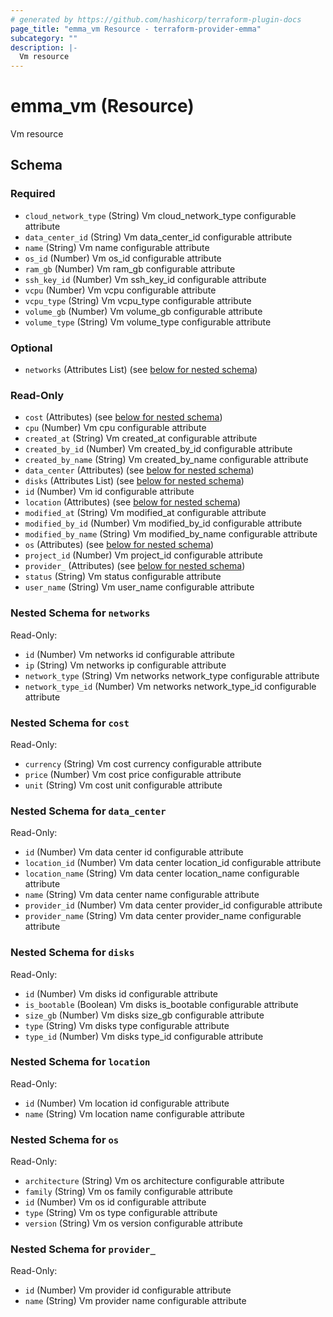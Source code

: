 ```yaml
---
# generated by https://github.com/hashicorp/terraform-plugin-docs
page_title: "emma_vm Resource - terraform-provider-emma"
subcategory: ""
description: |-
  Vm resource
---
```


# emma_vm (Resource)

Vm resource



<!-- schema generated by tfplugindocs -->
## Schema

### Required

- `cloud_network_type` (String) Vm cloud_network_type configurable attribute
- `data_center_id` (String) Vm data_center_id configurable attribute
- `name` (String) Vm name configurable attribute
- `os_id` (Number) Vm os_id configurable attribute
- `ram_gb` (Number) Vm ram_gb configurable attribute
- `ssh_key_id` (Number) Vm ssh_key_id configurable attribute
- `vcpu` (Number) Vm vcpu configurable attribute
- `vcpu_type` (String) Vm vcpu_type configurable attribute
- `volume_gb` (Number) Vm volume_gb configurable attribute
- `volume_type` (String) Vm volume_type configurable attribute

### Optional

- `networks` (Attributes List) (see [below for nested schema](#nestedatt--networks))

### Read-Only

- `cost` (Attributes) (see [below for nested schema](#nestedatt--cost))
- `cpu` (Number) Vm cpu configurable attribute
- `created_at` (String) Vm created_at configurable attribute
- `created_by_id` (Number) Vm created_by_id configurable attribute
- `created_by_name` (String) Vm created_by_name configurable attribute
- `data_center` (Attributes) (see [below for nested schema](#nestedatt--data_center))
- `disks` (Attributes List) (see [below for nested schema](#nestedatt--disks))
- `id` (Number) Vm id configurable attribute
- `location` (Attributes) (see [below for nested schema](#nestedatt--location))
- `modified_at` (String) Vm modified_at configurable attribute
- `modified_by_id` (Number) Vm modified_by_id configurable attribute
- `modified_by_name` (String) Vm modified_by_name configurable attribute
- `os` (Attributes) (see [below for nested schema](#nestedatt--os))
- `project_id` (Number) Vm project_id configurable attribute
- `provider_` (Attributes) (see [below for nested schema](#nestedatt--provider_))
- `status` (String) Vm status configurable attribute
- `user_name` (String) Vm user_name configurable attribute

<a id="nestedatt--networks"></a>
### Nested Schema for `networks`

Read-Only:

- `id` (Number) Vm networks id configurable attribute
- `ip` (String) Vm networks ip configurable attribute
- `network_type` (String) Vm networks network_type configurable attribute
- `network_type_id` (Number) Vm networks network_type_id configurable attribute


<a id="nestedatt--cost"></a>
### Nested Schema for `cost`

Read-Only:

- `currency` (String) Vm cost currency configurable attribute
- `price` (Number) Vm cost price configurable attribute
- `unit` (String) Vm cost unit configurable attribute


<a id="nestedatt--data_center"></a>
### Nested Schema for `data_center`

Read-Only:

- `id` (Number) Vm data center id configurable attribute
- `location_id` (Number) Vm data center location_id configurable attribute
- `location_name` (String) Vm data center location_name configurable attribute
- `name` (String) Vm data center name configurable attribute
- `provider_id` (Number) Vm data center provider_id configurable attribute
- `provider_name` (String) Vm data center provider_name configurable attribute


<a id="nestedatt--disks"></a>
### Nested Schema for `disks`

Read-Only:

- `id` (Number) Vm disks id configurable attribute
- `is_bootable` (Boolean) Vm disks is_bootable configurable attribute
- `size_gb` (Number) Vm disks size_gb configurable attribute
- `type` (String) Vm disks type configurable attribute
- `type_id` (Number) Vm disks type_id configurable attribute


<a id="nestedatt--location"></a>
### Nested Schema for `location`

Read-Only:

- `id` (Number) Vm  location id configurable attribute
- `name` (String) Vm location name configurable attribute


<a id="nestedatt--os"></a>
### Nested Schema for `os`

Read-Only:

- `architecture` (String) Vm os architecture configurable attribute
- `family` (String) Vm os family configurable attribute
- `id` (Number) Vm os id configurable attribute
- `type` (String) Vm os type configurable attribute
- `version` (String) Vm os version configurable attribute


<a id="nestedatt--provider_"></a>
### Nested Schema for `provider_`

Read-Only:

- `id` (Number) Vm provider id configurable attribute
- `name` (String) Vm provider name configurable attribute
